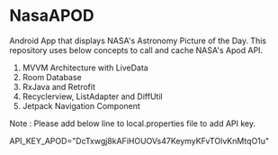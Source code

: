 # NasaAPOD
Android App that displays NASA's Astronomy Picture of the Day.
This repository uses below concepts to call and cache NASA's Apod API.

1. MVVM Architecture with LiveData
2. Room Database
3. RxJava and Retrofit
4. Recyclerview, ListAdapter and DiffUtil
5. Jetpack Navigation Component


Note : Please add below line to local.properties file to add API key. 

API_KEY_APOD="DcTxwgj8kAFiHOUOVs47KeymyKFvTOlvKnMtqO1u"
